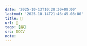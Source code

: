 ```yaml
---
date: '2025-10-13T10:28:30+08:00'
lastmod: '2025-10-14T21:46:45-08:00'
title: 􂒷
url: 􂒷
tags: [靜]
src: DCCV
note:
---
```

